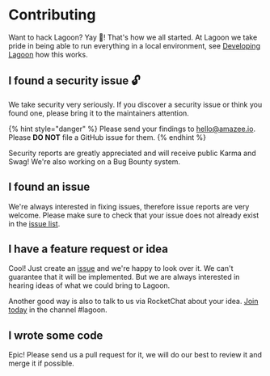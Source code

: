 # Contributing

Want to hack Lagoon? Yay 🎉! That's how we all started. At Lagoon we take pride in being able to run everything in a local environment, see [Developing Lagoon](/developing_lagoon/index.md) how this works.

## I found a security issue 🔓 

We take security very seriously. If you discover a security issue or think you found one, please bring it to the maintainers attention.

{% hint style="danger" %}
Please send your findings to [hello@amazee.io](mailto:hello@amazee.io). Please **DO NOT** file a GitHub issue for them.
{% endhint %}


Security reports are greatly appreciated and will receive public Karma and Swag! We're also working on a Bug Bounty system.

## I found an issue

We're always interested in fixing issues, therefore issue reports are very welcome. Please make sure to check that your issue does not already exist in the [issue list](https://github.com/amazeeio/lagoon/issues).

## I have a feature request or idea

Cool! Just create an [issue](https://github.com/amazeeio/lagoon/issues) and we're happy to look over it. We can't guarantee that it will be implemented. But we are always interested in hearing ideas of what we could bring to Lagoon.

Another good way is also to talk to us via RocketChat about your idea. [Join today](https://amazeeio.rocket.chat/) in the channel \#lagoon.

## I wrote some code

Epic! Please send us a pull request for it, we will do our best to review it and merge it if possible.


